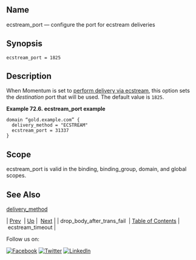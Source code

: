 <a name="conf.ref.ecstream_port"></a>
## Name

ecstream_port — configure the port for ecstream deliveries

## Synopsis

`ecstream_port = 1825`

<a name="idp24512240"></a>
## Description

When Momentum is set to [perform delivery via ecstream](conf.ref.delivery_method.php "delivery_method"), this option sets the *destination* port that will be used. The default value is `1825`.

<a name="conf.ref.ecstream_port.example"></a>

**Example 72.6. ecstream_port example**

```
domain “gold.example.com” {
  delivery_method = "ECSTREAM"
  ecstream_port = 31337
}
```

<a name="idp24518096"></a>
## Scope

ecstream_port is valid in the binding, binding_group, domain, and global scopes.

<a name="idp24519968"></a>
## See Also

[delivery_method](conf.ref.delivery_method.php "delivery_method")

| [Prev](conf.ref.drop_body_after_trans_fail.php)  | [Up](config.options.ref.php) |  [Next](conf.ref.ecstream_timeout.php) |
| drop_body_after_trans_fail  | [Table of Contents](index.php) |  ecstream_timeout |

Follow us on:

[![Facebook](https://support.messagesystems.com/images/icon-facebook.png)](http://www.facebook.com/messagesystems) [![Twitter](https://support.messagesystems.com/images/icon-twitter.png)](http://twitter.com/#!/MessageSystems) [![LinkedIn](https://support.messagesystems.com/images/icon-linkedin.png)](http://www.linkedin.com/company/message-systems)